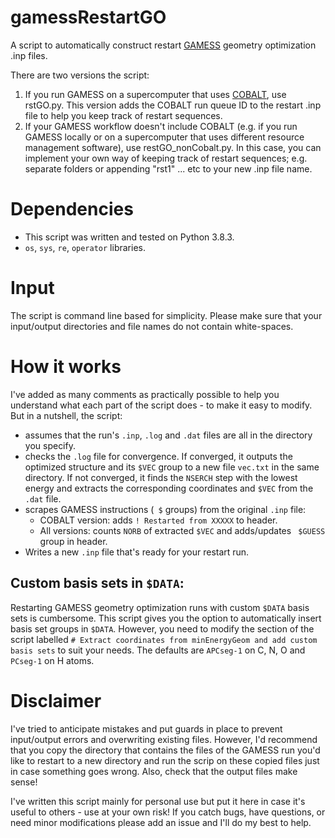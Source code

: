 # gamessRestartGO
A script to automatically construct restart [GAMESS](https://en.wikipedia.org/wiki/GAMESS_(US)) geometry optimization .inp files.

There are two versions the script:
1. If you run GAMESS on a supercomputer that uses [COBALT](https://www.anl.gov/mcs/cobalt-componentbased-lightweight-toolkit), use rstGO.py. This version adds the COBALT run queue ID to the restart .inp file to help you keep track of restart sequences.
2. If your GAMESS workflow doesn't include COBALT (e.g. if you run GAMESS locally or on a supercomputer that uses different resource management software), use restGO_nonCobalt.py. In this case, you can implement your own way of keeping track of restart sequences; e.g. separate folders or appending "rst1" ... etc to your new .inp file name.

# Dependencies
- This script was written and tested on Python 3.8.3.
- `os`, `sys`, `re`, `operator` libraries.

# Input
The script is command line based for simplicity. Please make sure that your input/output directories and file names do not contain white-spaces.

# How it works
I've added as many comments as practically possible to help you understand what each part of the script does - to make it easy to modify. But in a nutshell, the script:
- assumes that the run's `.inp`, `.log` and `.dat` files are all in the directory you specify.
- checks the `.log` file for convergence. If converged, it outputs the optimized structure and its `$VEC` group to a new file `vec.txt` in the same directory. If not converged, it finds the `NSERCH` step with the lowest energy and extracts the corresponding coordinates and `$VEC` from the `.dat` file.
- scrapes GAMESS instructions (` $` groups) from the original `.inp` file:
  - COBALT version: adds `! Restarted from XXXXX` to header.
  - All versions: counts `NORB` of extracted `$VEC` and adds/updates ` $GUESS` group in header.
- Writes a new `.inp` file that's ready for your restart run.

## Custom basis sets in `$DATA`:
  Restarting GAMESS geometry optimization runs with custom `$DATA` basis sets is cumbersome. This script gives you the option to automatically insert basis set groups in `$DATA`. However, you need to modify the section of the script labelled `# Extract coordinates from minEnergyGeom and add custom basis sets` to suit your needs. The defaults are `APCseg-1` on C, N, O and `PCseg-1` on H atoms.
  
# Disclaimer
I've tried to anticipate mistakes and put guards in place to prevent input/output errors and overwriting existing files. However, I'd recommend that you copy the directory that contains the files of the GAMESS run you'd like to restart to a new directory and run the scrip on these copied files just in case something goes wrong. Also, check that the output files make sense!

I've written this script mainly for personal use but put it here in case it's useful to others - use at your own risk! If you catch bugs, have questions, or need minor modifications please add an issue and I'll do my best to help.
